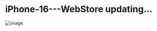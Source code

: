 ﻿# iPhone-16---WebStore updating...


![image](https://github.com/user-attachments/assets/e98e3dc5-0047-430e-b7eb-511f7e343491)
